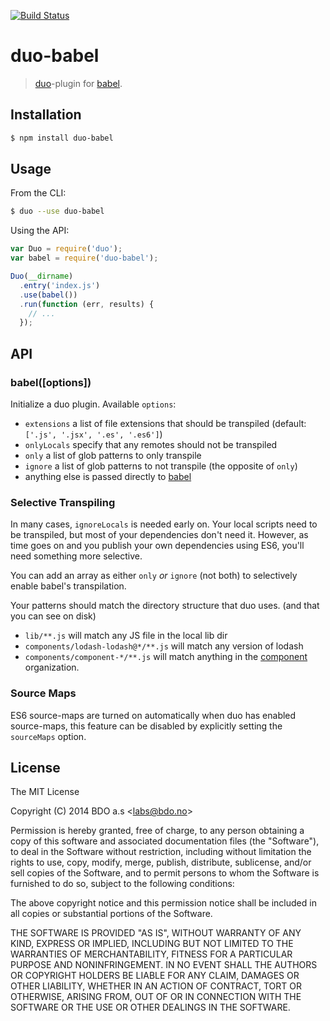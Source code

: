 [![Build Status](https://travis-ci.org/duojs/babel.svg)](https://travis-ci.org/babel/duo-babel)

# duo-babel

> [duo](http://duojs.org)-plugin for [babel](/babel/babel).


## Installation

```sh
$ npm install duo-babel
```

## Usage

From the CLI:

```sh
$ duo --use duo-babel
```

Using the API:

```js
var Duo = require('duo');
var babel = require('duo-babel');

Duo(__dirname)
  .entry('index.js')
  .use(babel())
  .run(function (err, results) {
    // ...
  });
```

## API

### babel([options])

Initialize a duo plugin. Available `options`:

 - `extensions` a list of file extensions that should be transpiled (default: `['.js', '.jsx', '.es', '.es6']`)
 - `onlyLocals` specify that any remotes should not be transpiled
 - `only` a list of glob patterns to only transpile
 - `ignore` a list of glob patterns to not transpile (the opposite of `only`)
 - anything else is passed directly to [babel](https://babeljs.io/docs/usage/options/)


### Selective Transpiling

In many cases, `ignoreLocals` is needed early on. Your local scripts need to be
transpiled, but most of your dependencies don't need it. However, as time goes
on and you publish your own dependencies using ES6, you'll need something more
selective.

You can add an array as either `only` _or_ `ignore` (not both) to selectively
enable babel's transpilation.

Your patterns should match the directory structure that duo uses. (and that you
can see on disk)

 - `lib/**.js` will match any JS file in the local lib dir
 - `components/lodash-lodash@*/**.js` will match any version of lodash
 - `components/component-*/**.js` will match anything in the [component](https://github.com/component) organization.


### Source Maps

ES6 source-maps are turned on automatically when duo has enabled source-maps,
this feature can be disabled by explicitly setting the `sourceMaps` option.


## License

The MIT License

Copyright (C) 2014 BDO a.s &lt;labs@bdo.no&gt;

Permission is hereby granted, free of charge, to any person obtaining
a copy of this software and associated documentation files (the "Software"),
to deal in the Software without restriction, including without limitation
the rights to use, copy, modify, merge, publish, distribute, sublicense,
and/or sell copies of the Software, and to permit persons to whom the
Software is furnished to do so, subject to the following conditions:

The above copyright notice and this permission notice shall be included
in all copies or substantial portions of the Software.

THE SOFTWARE IS PROVIDED "AS IS", WITHOUT WARRANTY OF ANY KIND,
EXPRESS OR IMPLIED, INCLUDING BUT NOT LIMITED TO THE WARRANTIES
OF MERCHANTABILITY, FITNESS FOR A PARTICULAR PURPOSE AND NONINFRINGEMENT.
IN NO EVENT SHALL THE AUTHORS OR COPYRIGHT HOLDERS BE LIABLE FOR ANY CLAIM,
DAMAGES OR OTHER LIABILITY, WHETHER IN AN ACTION OF CONTRACT,
TORT OR OTHERWISE, ARISING FROM, OUT OF OR IN CONNECTION WITH THE SOFTWARE
OR THE USE OR OTHER DEALINGS IN THE SOFTWARE.
